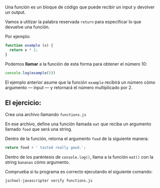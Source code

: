 Una función es un bloque de código que puede recibir un input y devolver un output.

Vamos a utilizar la palabra reservada `return` para especificar lo que devuelve una función.


Por ejemplo:
```js
function example (x) {
  return x * 2;
}
```

Podemos **llamar** a la función de esta forma para obtener el número 10:

```js
console.log(example(5))
```

El ejemplo anterior asume que la función `example` recibirá un número cómo argumento –– input –– y retornará el número multiplicado por 2.

## El ejercicio:

Crea una archivo llamando `functions.js`

En ese archivo, define una función llamada `eat` que reciba un argumento llamado `food` que será una string.

Dentro de la función, retorna el argumento `food` de la siguiente manera:

```js
return food + ' tasted really good.';
```

Dentro de los paréntesis de `console.log()`, llama a la función `eat()` con la string `bananas` cómo argumento.

Comprueba si tu programa es correcto ejecutando el siguiente comando:

```bash
jschool-javascripter verify functions.js
```
